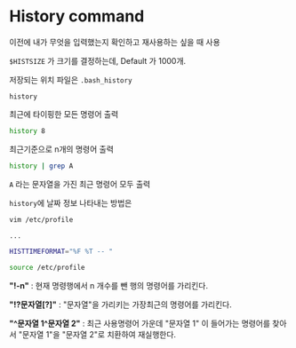 # History command



이전에 내가 무엇을 입력했는지 확인하고 재사용하는 싶을 때 사용



`$HISTSIZE` 가 크기를 결정하는데, Default 가 1000개.



저장되는 위치 파일은 `.bash_history` 



```bas
history
```

최근에 타이핑한 모든 명령어 출력



```bash
history 8
```

최근기준으로 n개의 명령어 출력

```bash
history | grep A
```

`A` 라는 문자열을 가진 최근 명령어 모두 출력



`history`에 날짜 정보 나타내는 방법은



```bash
vim /etc/profile

...

HISTTIMEFORMAT="%F %T -- "

```

```bash
source /etc/profile
```



**"!-n"** : 현재 명령행에서 n 개수를 뺀 행의 명령어를 가리킨다.

**"!?문자열[?]"** : "문자열"을 가리키는 가장최근의 명령어를 가리킨다.

**"^문자열 1^문자열 2"** : 최근 사용명령어 가운데 "문자열 1" 이 들어가는 명령어를 찾아서
"문자열 1"을 "문자열 2"로 치환하여 재실행한다.

